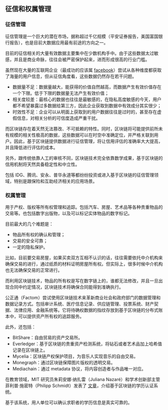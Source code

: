 ## 征信和权属管理
### 征信管理

征信管理是一个巨大的潜在市场，据称超过千亿规模（平安证券报告，美国富国银行报告），也是目前大数据应用最有前途的方向之一。

目前的征信相关的大量有效数据主要集中在少数机构手中。由于这些数据太过敏感，并且是商业命脉，往往会被严密保护起来，进而形成很高的行业门槛。

虽然现在大量的互联网企业（最成功的应该属 [facebook](https://facebook.com)）尝试从各种维度都获取了海量的用户信息，但从征信角度看，这些数据仍然存在若干问题。

* 数据量不足：数据量越大，能获得的价值自然越高，而数据产生有效价值存在一个下限。低于下限的数据量无法产生有效价值；
* 相关度较差：最核心的数据也往往是最敏感的，在隐私高度敏感的今天，用户都不希望暴露过多数据给第三方，因此企业获取到数据中有效成分其实很少；
* 时效性不足：企业可以从明面上获取到的用户数据往往是过时的，甚至存在虚假信息，对相关分析的可信度造成严重干扰。

而区块链存在着天然无法篡改、不可抵赖的特性。同时，区块链将可能提供前所未有规模的相关性极高的数据，这些数据可以在时空中准确定位，并严格关联到用户。因此，基于区块链提供数据进行征信管理，将让信用评估的准确率大大提高，并且降低进行评估的成本。

另外，跟传统依靠人工的审核不同，区块链技术完全依靠数学成果，基于区块链的信用机制将天然具备稳定性和中立性。

包括 IDG、腾讯、安永、普华永道等都纷纷投资或进入基于区块链的征信管理领域，特别是跟保险和互助经济相关的应用场景。

### 权属管理

用于产权、版权等所有权管理和追踪。包括汽车、房屋、艺术品等各种贵重物品的交易等。也包括数字出版物，以及可以标记实体物品的数字标记。

目前最大的几个难题是：

* 物品所有权的确认和管理；
* 交易的安全可靠；
* 一定的隐私保护。

比如，目前要交易房屋，如果买卖双方互相不认识的话，往往需要依托中介机构来确保交易的进行，通过纸质的材料证明房屋所有权。但实际上，很多时候中介机构也无法确保交易的正常进行。

而利用区块链技术，物品的所有权是写在数字链上的，谁都无法修改，并且一旦出现合同中约定情况，区块链技术将确保合同能得到准确执行。

公正通（Factom）尝试使用区块链技术来革新商业社会和政府部门的数据管理和数据记录方式。包括审计系统、医疗信息记录、供应链管理、投票系统、财产契据、法律应用、金融系统等。它将待确权数据的指纹存放到基于区块链的分布式账本中，可以提供资产所有权的追踪服务。

此外，还包括：

* BitShare：自由贸易的资产交易所。 
* Everledger：基于区块链的贵重资产检测系统，将钻石或者艺术品加上哈希值记录在区块链上。
* Mycelia：区块链产权保护项目，为音乐人实现音乐的自由交易。
* Monegraph：通过区块链保障图片版权的透明交易。
* Mediachain：通过 metadata 协议，将内容创造者与作品唯一对应。

在教育领域，MIT 研究员朱莉安娜·纳扎雷（Juliana Nazaré）和学术创新部主管菲利普·施密特（Philipp Schmidt）发表了 [文章]()，介绍基于区块链的学历认证系统。

基于该系统，用人单位可以确认求职者的学历信息是真实可靠的。

